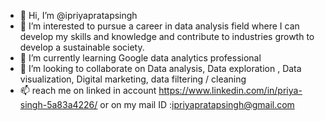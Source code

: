 - 👋 Hi, I’m @ipriyapratapsingh
- 👀 I’m interested to pursue a career in data analysis field where I can develop my skills and knowledge and contribute to industries growth to develop a sustainable society.
- 🌱 I’m currently learning Google data analytics professional 
- 💞️ I’m looking to collaborate on Data analysis, Data exploration , Data visualization, Digital marketing, data filtering / cleaning
- 📫 reach me on linked in account https://www.linkedin.com/in/priya-singh-5a83a4226/ or on my mail ID :ipriyapratapsingh@gmail.com
